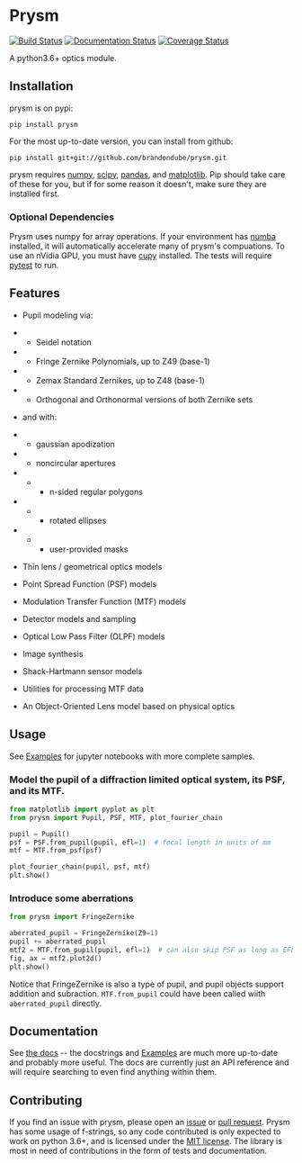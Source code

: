 # Prysm

[![Build Status](https://travis-ci.org/brandondube/prysm.svg?branch=master)](https://travis-ci.org/brandondube/prysm)
[![Documentation Status](https://readthedocs.org/projects/prysm/badge/?version=latest)](http://prysm.readthedocs.io/en/latest/?badge=latest)
[![Coverage Status](https://coveralls.io/repos/github/brandondube/prysm/badge.svg?branch=master)](https://coveralls.io/github/brandondube/prysm?branch=master)

A python3.6+ optics module.

## Installation

prysm is on pypi:
```
pip install prysm
```
For the most up-to-date version, you can install from github:
```
pip install git+git://github.com/brandondube/prysm.git
```

prysm requires [numpy](http://www.numpy.org/), [scipy](https://www.scipy.org/), [pandas](https://pandas.pydata.org/), and [matplotlib](https://matplotlib.org/).  Pip should take care of these for you, but if for some reason it doesn't, make sure they are installed first.

### Optional Dependencies

Prysm uses numpy for array operations.  If your environment has [numba](http://numba.pydata.org/) installed, it will automatically accelerate many of prysm's compuations.  To use an nVidia GPU, you must have [cupy](https://cupy.chainer.org/) installed.  The tests will require [pytest](http://pytest.org/) to run.

## Features

* Pupil modeling via:

* * Seidel notation

* * Fringe Zernike Polynomials, up to Z49 (base-1)

* * Zemax Standard Zernikes, up to Z48 (base-1)

* * Orthogonal and Orthonormal versions of both Zernike sets

* and with:

* * gaussian apodization

* * noncircular apertures

* * * n-sided regular polygons

* * * rotated ellipses

* * * user-provided masks

* Thin lens / geometrical optics models

* Point Spread Function (PSF) models

* Modulation Transfer Function (MTF) models

* Detector models and sampling

* Optical Low Pass Filter (OLPF) models

* Image synthesis

* Shack-Hartmann sensor models

* Utilities for processing MTF data

* An Object-Oriented Lens model based on physical optics

## Usage

See [Examples](https://github.com/brandondube/prysm/tree/master/Examples) for jupyter notebooks with more complete samples.

### Model the pupil of a diffraction limited optical system, its PSF, and its MTF.
```python
from matplotlib import pyplot as plt
from prysm import Pupil, PSF, MTF, plot_fourier_chain

pupil = Pupil()
psf = PSF.from_pupil(pupil, efl=1)  # focal length in units of mm
mtf = MTF.from_psf(psf)

plot_fourier_chain(pupil, psf, mtf)
plt.show()
```

### Introduce some aberrations

```python
from prysm import FringeZernike

aberrated_pupil = FringeZernike(Z9=1)
pupil += aberrated_pupil
mtf2 = MTF.from_pupil(pupil, efl=1)  # can also skip PSF as long as EFL is given
fig, ax = mtf2.plot2d()
plt.show()
```
Notice that FringeZernike is also a type of pupil, and pupil objects support addition and subraction.  `MTF.from_pupil` could have been called wiith `aberrated_pupil` directly.

## Documentation

See [the docs](https://prysm.readthedocs.io/) -- the docstrings and [Examples](https://github.com/brandondube/prysm/tree/master/Examples) are much more up-to-date and probably more useful.  The docs are currently just an API reference and will require searching to even find anything within them.

## Contributing

If you find an issue with prysm, please open an [issue](https://github.com/brandondube/prysm/issues) or [pull request](https://github.com/brandondube/prysm/pulls).  Prysm has some usage of f-strings, so any code contributed is only expected to work on python 3.6+, and is licensed under the [MIT license](https://github.com/brandondube/prysm/blob/master/LICENSE.md).  The library is
most in need of contributions in the form of tests and documentation.
